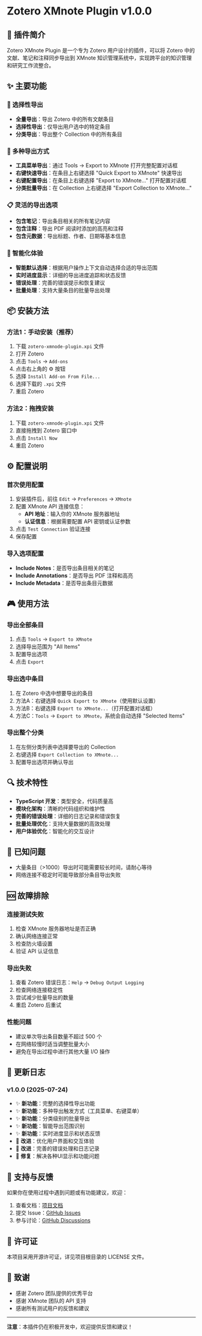 # Zotero XMnote Plugin v1.0.0

## 📖 插件简介

Zotero XMnote Plugin 是一个专为 Zotero 用户设计的插件，可以将 Zotero 中的文献、笔记和注释同步导出到 XMnote
知识管理系统中，实现跨平台的知识管理和研究工作流整合。

## ✨ 主要功能

### 🎯 选择性导出

- **全量导出**：导出 Zotero 中的所有文献条目
- **选择性导出**：仅导出用户选中的特定条目
- **分类导出**：导出整个 Collection 中的所有条目

### 🚀 多种导出方式

- **工具菜单导出**：通过 Tools → Export to XMnote 打开完整配置对话框
- **右键快速导出**：在条目上右键选择 "Quick Export to XMnote" 快速导出
- **右键配置导出**：在条目上右键选择 "Export to XMnote..." 打开配置对话框
- **分类批量导出**：在 Collection 上右键选择 "Export Collection to XMnote..."

### 📋 灵活的导出选项

- **包含笔记**：导出条目相关的所有笔记内容
- **包含注释**：导出 PDF 阅读时添加的高亮和注释
- **包含元数据**：导出标题、作者、日期等基本信息

### 🔧 智能化体验

- **智能默认选择**：根据用户操作上下文自动选择合适的导出范围
- **实时进度显示**：详细的导出进度追踪和状态反馈
- **错误处理**：完善的错误提示和恢复建议
- **批量处理**：支持大量条目的批量导出处理

## 📦 安装方法

### 方法1：手动安装（推荐）

1. 下载 `zotero-xmnode-plugin.xpi` 文件
2. 打开 Zotero
3. 点击 `Tools` → `Add-ons`
4. 点击右上角的 ⚙️ 按钮
5. 选择 `Install Add-on From File...`
6. 选择下载的 `.xpi` 文件
7. 重启 Zotero

### 方法2：拖拽安装

1. 下载 `zotero-xmnode-plugin.xpi` 文件
2. 直接拖拽到 Zotero 窗口中
3. 点击 `Install Now`
4. 重启 Zotero

## ⚙️ 配置说明

### 首次使用配置

1. 安装插件后，前往 `Edit` → `Preferences` → `XMnote`
2. 配置 XMnote API 连接信息：
    - **API 地址**：输入你的 XMnote 服务器地址
    - **认证信息**：根据需要配置 API 密钥或认证参数
3. 点击 `Test Connection` 验证连接
4. 保存配置

### 导入选项配置

- **Include Notes**：是否导出条目相关的笔记
- **Include Annotations**：是否导出 PDF 注释和高亮
- **Include Metadata**：是否导出条目元数据

## 🎮 使用方法

### 导出全部条目

1. 点击 `Tools` → `Export to XMnote`
2. 选择导出范围为 "All Items"
3. 配置导出选项
4. 点击 `Export`

### 导出选中条目

1. 在 Zotero 中选中想要导出的条目
2. 方法A：右键选择 `Quick Export to XMnote`（使用默认设置）
3. 方法B：右键选择 `Export to XMnote...`（打开配置对话框）
4. 方法C：`Tools` → `Export to XMnote`，系统会自动选择 "Selected Items"

### 导出整个分类

1. 在左侧分类列表中选择要导出的 Collection
2. 右键选择 `Export Collection to XMnote...`
3. 配置导出选项并确认导出

## 🔍 技术特性

- **TypeScript 开发**：类型安全，代码质量高
- **模块化架构**：清晰的代码组织和维护性
- **完善的错误处理**：详细的日志记录和错误恢复
- **批量处理优化**：支持大量数据的高效处理
- **用户体验优化**：智能化的交互设计

## 🐛 已知问题

- 大量条目（>1000）导出时可能需要较长时间，请耐心等待
- 网络连接不稳定时可能导致部分条目导出失败

## 🆘 故障排除

### 连接测试失败

1. 检查 XMnote 服务器地址是否正确
2. 确认网络连接正常
3. 检查防火墙设置
4. 验证 API 认证信息

### 导出失败

1. 查看 Zotero 错误日志：`Help` → `Debug Output Logging`
2. 检查网络连接稳定性
3. 尝试减少批量导出的数量
4. 重启 Zotero 后重试

### 性能问题

- 建议单次导出条目数量不超过 500 个
- 在网络较慢时适当调整批量大小
- 避免在导出过程中进行其他大量 I/O 操作

## 📝 更新日志

### v1.0.0 (2025-07-24)

- ✨ **新功能**：完整的选择性导出功能
- ✨ **新功能**：多种导出触发方式（工具菜单、右键菜单）
- ✨ **新功能**：分类级别的批量导出
- ✨ **新功能**：智能导出范围识别
- ✨ **新功能**：实时进度显示和状态反馈
- 🔧 **改进**：优化用户界面和交互体验
- 🔧 **改进**：完善的错误处理和日志记录
- 🐛 **修复**：解决各种UI显示和功能问题

## 🤝 支持与反馈

如果你在使用过程中遇到问题或有功能建议，欢迎：

1. 查看文档：[项目文档](../doc/)
2. 提交 Issue：[GitHub Issues](https://github.com/Zonezzc/zotero-xmnote/issues)
3. 参与讨论：[GitHub Discussions](https://github.com/Zonezzc/zotero-xmnote/discussions)

## 📄 许可证

本项目采用开源许可证，详见项目根目录的 LICENSE 文件。

## 🙏 致谢

- 感谢 Zotero 团队提供的优秀平台
- 感谢 XMnote 团队的 API 支持
- 感谢所有测试用户的反馈和建议

---

**注意**：本插件仍在积极开发中，欢迎提供反馈和建议！